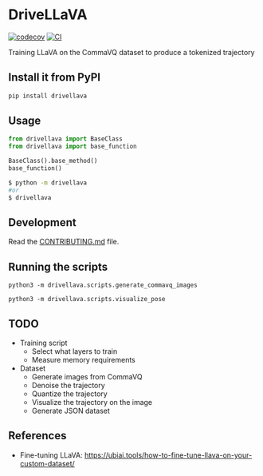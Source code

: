 # DriveLLaVA

[![codecov](https://codecov.io/gh/AdityaNG/DriveLLaVA/branch/main/graph/badge.svg?token=DriveLLaVA_token_here)](https://codecov.io/gh/AdityaNG/DriveLLaVA)
[![CI](https://github.com/AdityaNG/DriveLLaVA/actions/workflows/main.yml/badge.svg)](https://github.com/AdityaNG/DriveLLaVA/actions/workflows/main.yml)

Training LLaVA on the CommaVQ dataset to produce a tokenized trajectory

## Install it from PyPI

```bash
pip install drivellava
```

## Usage

```py
from drivellava import BaseClass
from drivellava import base_function

BaseClass().base_method()
base_function()
```

```bash
$ python -m drivellava
#or
$ drivellava
```

## Development

Read the [CONTRIBUTING.md](CONTRIBUTING.md) file.

## Running the scripts

```python3
python3 -m drivellava.scripts.generate_commavq_images
```

```python3
python3 -m drivellava.scripts.visualize_pose
```

## TODO

- Training script
  - Select what layers to train
  - Measure memory requirements
- Dataset
  - Generate images from CommaVQ
  - Denoise the trajectory
  - Quantize the trajectory
  - Visualize the trajectory on the image
  - Generate JSON dataset

## References

- Fine-tuning LLaVA: https://ubiai.tools/how-to-fine-tune-llava-on-your-custom-dataset/